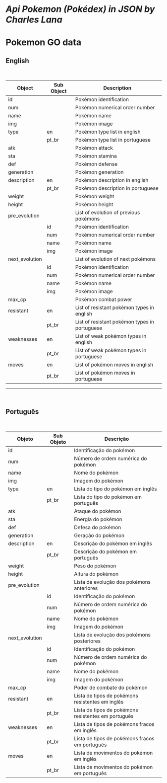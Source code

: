 # *Api Pokemon (Pokédex) in JSON by Charles Lana*

# Pokemon GO data

## English
<br>

| Object         | Sub Object | Description                                   |
|----------------|------------|-----------------------------------------------|
| id             |            | Pokémon identification                        |
| num            |            | Pokémon numerical order number                |
| name           |            | Pokémon name                                  |
| img            |            | Pokémon image                                 |
| type           | en         | Pokémon type list in english                  |
|                | pt_br      | Pokémon type list in portuguese               |
| atk            |            | Pokémon attack                                |
| sta            |            | Pokémon stamina                               |
| def            |            | Pokémon defense                               |
| generation     |            | Pokémon generation                            |
| description    | en         | Pokémon description in english                |
|                | pt_br      | Pokémon description in portuguese             |
| weight         |            | Pokémon weight                                |
| height         |            | Pokémon height                                |
| pre_evolution  |            | List of evolution of previous pokémons        |
|                | id         | Pokémon identification                        |
|                | num        | Pokémon numerical order number                |
|                | name       | Pokémon name                                  |
|                | img        | Pokémon image                                 |
| next_evolution |            | List of evolution of next pokémons            |
|                | id         | Pokémon identification                        |
|                | num        | Pokémon numerical order number                |
|                | name       | Pokémon name                                  |
|                | img        | Pokémon image                                 |
| max_cp         |            | Pokémon combat power                          |
| resistant      | en         | List of resistant pokémon types in english    |
|                | pt_br      | List of resistant pokémon types in portuguese |
| weaknesses     | en         | List of weak pokémon types in english         |
|                | pt_br      | List of weak pokémon types in portuguese      |
| moves          | en         | List of pokémon moves in english              |
|                | pt_br      | List of pokémon moves in portuguese           |
---

<br>

## Português
<br>

| Objeto         | Sub Objeto | Descrição                                           |
|----------------|------------|-----------------------------------------------------|
| id             |            | Identificação do pokémon                            |
| num            |            | Número de ordem numérica do pokémon                 |
| name           |            | Nome do pokémon                                     |
| img            |            | Imagem do pokémon                                   |
| type           | en         | Lista do tipo do pokémon em inglês                  |
|                | pt_br      | Lista do tipo do pokémon em português               |
| atk            |            | Ataque do pokémon                                   |
| sta            |            | Energia do pokémon                                  |
| def            |            | Defesa do pokémon                                   |
| generation     |            | Geração do pokémon                                  |
| description    | en         | Descrição do pokémon em inglês                      |
|                | pt_br      | Descrição do pokémon em português                   |
| weight         |            | Peso do pokémon                                     |
| height         |            | Altura do pokémon                                   |
| pre_evolution  |            | Lista de evolução dos pokémons anteriores           |
|                | id         | Identificação do pokémon                            |
|                | num        | Número de ordem numérica do pokémon                 |
|                | name       | Nome do pokémon                                     |
|                | img        | Imagem do pokémon                                   |
| next_evolution |            | Lista de evolução dos pokémons posteriores          |
|                | id         | Identificação do pokémon                            |
|                | num        | Número de ordem numérica do pokémon                 |
|                | name       | Nome do pokémon                                     |
|                | img        | Imagem do pokémon                                   |
| max_cp         |            | Poder de combate do pokémon                         |
| resistant      | en         | Lista de tipos de pokémons resistentes em inglês    |
|                | pt_br      | Lista de tipos de pokémons resistentes em português |
| weaknesses     | en         | Lista de tipos de pokémons fracos em inglês         |
|                | pt_br      | Lista de tipos de pokémons fracos em português      |
| moves          | en         | Lista de movimentos do pokémon em inglês            |
|                | pt_br      | Lista de movimentos do pokémon em português         |